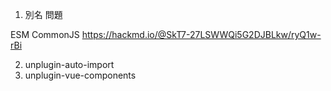 1. 別名 問題

ESM CommonJS
https://hackmd.io/@SkT7-27LSWWQi5G2DJBLkw/ryQ1w-rBi

2. unplugin-auto-import
3. unplugin-vue-components
